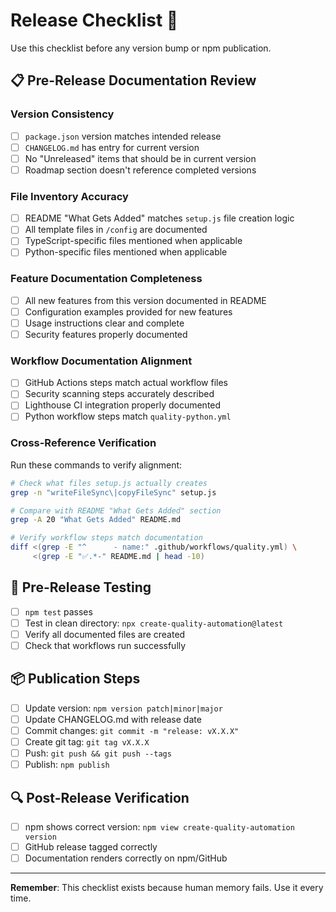 # Release Checklist 🚀

Use this checklist before any version bump or npm publication.

## 📋 Pre-Release Documentation Review

### Version Consistency

- [ ] `package.json` version matches intended release
- [ ] `CHANGELOG.md` has entry for current version
- [ ] No "Unreleased" items that should be in current version
- [ ] Roadmap section doesn't reference completed versions

### File Inventory Accuracy

- [ ] README "What Gets Added" matches `setup.js` file creation logic
- [ ] All template files in `/config` are documented
- [ ] TypeScript-specific files mentioned when applicable
- [ ] Python-specific files mentioned when applicable

### Feature Documentation Completeness

- [ ] All new features from this version documented in README
- [ ] Configuration examples provided for new features
- [ ] Usage instructions clear and complete
- [ ] Security features properly documented

### Workflow Documentation Alignment

- [ ] GitHub Actions steps match actual workflow files
- [ ] Security scanning steps accurately described
- [ ] Lighthouse CI integration properly documented
- [ ] Python workflow steps match `quality-python.yml`

### Cross-Reference Verification

Run these commands to verify alignment:

```bash
# Check what files setup.js actually creates
grep -n "writeFileSync\|copyFileSync" setup.js

# Compare with README "What Gets Added" section
grep -A 20 "What Gets Added" README.md

# Verify workflow steps match documentation
diff <(grep -E "^      - name:" .github/workflows/quality.yml) \
     <(grep -E "✅.*-" README.md | head -10)
```

## 🧪 Pre-Release Testing

- [ ] `npm test` passes
- [ ] Test in clean directory: `npx create-quality-automation@latest`
- [ ] Verify all documented files are created
- [ ] Check that workflows run successfully

## 📦 Publication Steps

- [ ] Update version: `npm version patch|minor|major`
- [ ] Update CHANGELOG.md with release date
- [ ] Commit changes: `git commit -m "release: vX.X.X"`
- [ ] Create git tag: `git tag vX.X.X`
- [ ] Push: `git push && git push --tags`
- [ ] Publish: `npm publish`

## 🔍 Post-Release Verification

- [ ] npm shows correct version: `npm view create-quality-automation version`
- [ ] GitHub release tagged correctly
- [ ] Documentation renders correctly on npm/GitHub

---

**Remember**: This checklist exists because human memory fails. Use it every time.
